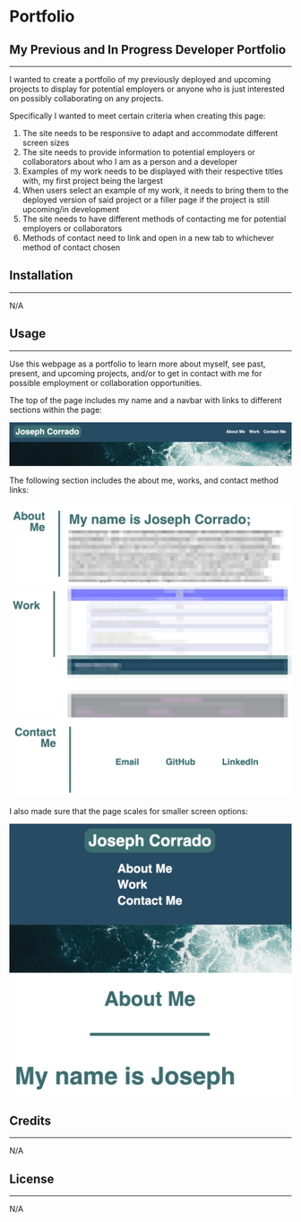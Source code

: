 # Portfolio

## My Previous and In Progress Developer Portfolio
---

I wanted to create a portfolio of my previously deployed and upcoming projects to display for potential employers or anyone who is just interested on possibly collaborating on any projects.

Specifically I wanted to meet certain criteria when creating this page:

1. The site needs to be responsive to adapt and accommodate different screen sizes
2. The site needs to provide information to potential employers or collaborators about who I am as a person and a developer
3. Examples of my work needs to be displayed with their respective titles with, my first project being the largest
4. When users select an example of my work, it needs to bring them to the deployed version of said project or a filler page if the project is still upcoming/in development
5. The site needs to have different methods of contacting me for potential employers or collaborators
6. Methods of contact need to link and open in a new tab to whichever method of contact chosen

## Installation
---
N/A

## Usage
---
Use this webpage as a portfolio to learn more about myself, see past, present, and upcoming projects, and/or to get in contact with me for possible employment or collaboration opportunities. 

The top of the page includes my name and a navbar with links to different sections within the page: 

<img src="./assets/heading.png">

<br>

The following section includes the about me, works, and contact method links:

<img src="./assets/about.png">
<img src="./assets/works.png">
<img src="./assets/contacts.png">

<br>

I also made sure that the page scales for smaller screen options:

<img src="./assets/scaled.png">



## Credits
---
N/A
## License
---
N/A

